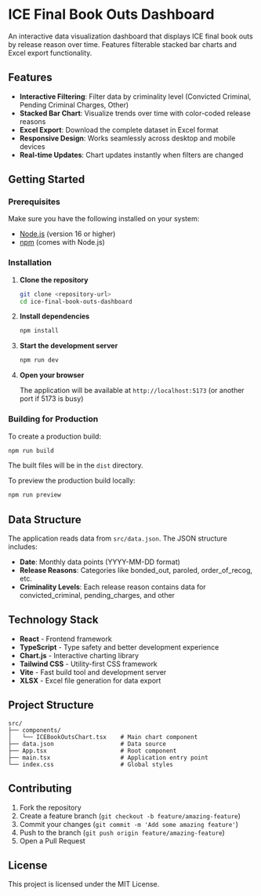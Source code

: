 # ICE Final Book Outs Dashboard

An interactive data visualization dashboard that displays ICE final book outs by release reason over time. Features filterable stacked bar charts and Excel export functionality.

## Features

- **Interactive Filtering**: Filter data by criminality level (Convicted Criminal, Pending Criminal Charges, Other)
- **Stacked Bar Chart**: Visualize trends over time with color-coded release reasons
- **Excel Export**: Download the complete dataset in Excel format
- **Responsive Design**: Works seamlessly across desktop and mobile devices
- **Real-time Updates**: Chart updates instantly when filters are changed

## Getting Started

### Prerequisites

Make sure you have the following installed on your system:
- [Node.js](https://nodejs.org/) (version 16 or higher)
- [npm](https://www.npmjs.com/) (comes with Node.js)

### Installation

1. **Clone the repository**
   ```bash
   git clone <repository-url>
   cd ice-final-book-outs-dashboard
   ```

2. **Install dependencies**
   ```bash
   npm install
   ```

3. **Start the development server**
   ```bash
   npm run dev
   ```

4. **Open your browser**
   
   The application will be available at `http://localhost:5173` (or another port if 5173 is busy)

### Building for Production

To create a production build:

```bash
npm run build
```

The built files will be in the `dist` directory.

To preview the production build locally:

```bash
npm run preview
```

## Data Structure

The application reads data from `src/data.json`. The JSON structure includes:

- **Date**: Monthly data points (YYYY-MM-DD format)
- **Release Reasons**: Categories like bonded_out, paroled, order_of_recog, etc.
- **Criminality Levels**: Each release reason contains data for convicted_criminal, pending_charges, and other

## Technology Stack

- **React** - Frontend framework
- **TypeScript** - Type safety and better development experience
- **Chart.js** - Interactive charting library
- **Tailwind CSS** - Utility-first CSS framework
- **Vite** - Fast build tool and development server
- **XLSX** - Excel file generation for data export

## Project Structure

```
src/
├── components/
│   └── ICEBookOutsChart.tsx    # Main chart component
├── data.json                   # Data source
├── App.tsx                     # Root component
├── main.tsx                    # Application entry point
└── index.css                   # Global styles
```

## Contributing

1. Fork the repository
2. Create a feature branch (`git checkout -b feature/amazing-feature`)
3. Commit your changes (`git commit -m 'Add some amazing feature'`)
4. Push to the branch (`git push origin feature/amazing-feature`)
5. Open a Pull Request

## License

This project is licensed under the MIT License.